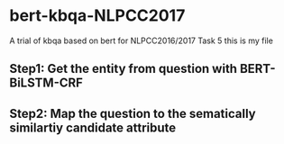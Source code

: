 # bert-kbqa-NLPCC2017
A trial of kbqa based on bert for NLPCC2016/2017 Task 5
this is my file


## Step1: Get the entity from question with BERT-BiLSTM-CRF


## Step2: Map the question to the sematically similartiy candidate attribute

